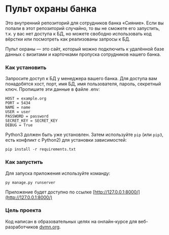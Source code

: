 # Пульт охраны банка

Это внутренний репозиторий для сотрудников банка «Сияние». Если вы попали в этот репозиторий случайно, то вы не сможете его запустить, т.к. у вас нет доступа к БД, но можете свободно использовать код вёрстки или посмотреть как реализованы запросы к БД.

Пульт охраны — это сайт, который можно подключить к удалённой базе данных с визитами и карточками пропуска сотрудников нашего банка.

### Как установить

Запросите доступ к БД у менеджера вашего банка. Для доступа вам понадобятся хост, порт, имя БД, имя пользователя, пароль, секретный ключ.
Пропишите эти данные в файле .env:
```
HOST = example.org
PORT = 5434
NAME = name
USER = user
PASSWORD = password
SECRET_KEY = SECRET_KEY
DEBUG = True
```
Python3 должен быть уже установлен. 
Затем используйте `pip` (или `pip3`, есть конфликт с Python2) для установки зависимостей:
```
pip install -r requirements.txt
```
### Как запустить

Для запуска приложения используйте команду:
```
py manage.py runserver
```
Приложение будет доступно по ссылке [http://127.0.0.1:8000/](http://127.0.0.1:8000/)

### Цель проекта

Код написан в образовательных целях на онлайн-курсе для веб-разработчиков [dvmn.org](https://dvmn.org/).